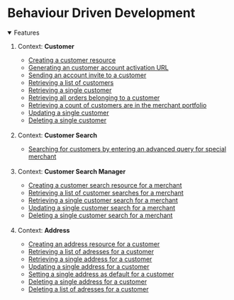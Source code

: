 # Behaviour Driven Development

<!-- TABLE OF CONTENTS -->
<details open="open">
  <summary>Features</summary>
  <ol>
    <li>
      <a>Context: <b>Customer</b></a>
    </li>
    <ul>
      <li>
      <a href="Behaviour Driven Development/creating-a-customer-resource.md">Creating a customer resource</a>
    </li>
    <li>
      <a href="Behaviour Driven Development/generating-an-customer-account-activation-url.md">Generating an customer account activation URL</a>
    </li>
    <li>
      <a href="Behaviour Driven Development/sending-an-account-invite-to-a-customer.md">Sending an account invite to a customer</a>
    </li>
    <li>
      <a href="Behaviour Driven Development/retrieving-a-list-of-customers.md">Retrieving a list of customers</a>
    </li>
    <li>
      <a href="Behaviour Driven Development/retrieving-a-single-customer.md">Retrieving a single customer</a>
    </li>
    <li>
      <a href="Behaviour Driven Development/retrieving-all-orders-belonging-to-a-customer.md">Retrieving all orders belonging to a customer</a>
    </li>
    <li>
      <a href="Behaviour Driven Development/retrieving-a-count-of-customers-are-in-the-merchant-portfolio.md">Retrieving a count of customers are in the merchant portfolio</a>
    </li>    
    <li>
      <a href="Behaviour Driven Development/updating-a-single-customer.md">Updating a single customer</a>
    </li>
    <li>
      <a href="Behaviour Driven Development/deleting-a-single-customer.md">Deleting a single customer</a>
    </li>    
    </ul>
    <br>
    <li>
      <a>Context: <b>Customer Search</b></a>
    </li>
    <ul>
      <li>
       <a href="Behaviour Driven Development/searching-for-customers-by-entering-an-advanced-query-for-special-merchant.md">Searching for customers by entering an advanced query for special merchant</a>
      </li>
    </ul>
    <br>
    <li>
      <a>Context: <b>Customer Search Manager</b></a>
    </li>
    <ul>
      <li>
       <a href="Behaviour Driven Development/creating-a-customer-search-resource-for-a-merchant.md">Creating a customer search resource for a merchant</a>
      </li>
      <li>
       <a href="Behaviour Driven Development/Retrieving-a-list-of-customer-searches-for-a-merchant.md">Retrieving a list of customer searches for a merchant</a>
      </li>
      <li>
       <a href="Behaviour Driven Development/Retrieving-a-single-customer-search-for-a-merchant.md">Retrieving a single customer search for a merchant</a>
      </li>
      <li>
       <a href="Behaviour Driven Development/Updating-a-single-customer-search-for-a-merchant.md">Updating a single customer search for a merchant</a>
      </li>
      <li>
       <a href="Behaviour Driven Development/Deleting-a-single-customer-search-for-a-merchant.md">Deleting a single customer search for a merchant</a>
      </li>
    </ul>
    <br>
    <li>
      <a>Context: <b>Address</b></a>
    </li>
    <ul>
      <li>
      <a href="Behaviour Driven Development/creating-an-address-resource-for-a-customer.md">Creating an address resource for a customer</a>
    </li>
    <li>
      <a href="Behaviour Driven Development/retrieving-a-list-of-adresses-for-a-customer.md">Retrieving a list of adresses for a customer</a>
    </li>
    <li>
      <a href="Behaviour Driven Development/retrieving-a-single-address-for-a-customer.md">Retrieving a single address for a customer</a>
    </li>
    <li>
      <a href="Behaviour Driven Development/updating-a-single-address-for-a-customer.md">Updating a single address for a customer</a>
    </li>
    <li>
      <a href="Behaviour Driven Development/setting-a-single-address-as-default-for-a-customer.md">Setting a single address as default for a customer</a>
    </li>
    <li>
      <a href="Behaviour Driven Development/deleting-a-single-address-for-a-customer.md">Deleting a single address for a customer</a>
    </li>
    <li>
      <a href="Behaviour Driven Development/release.md">Deleting a list of adresses for a customer</a>
    </li>
    </ul>
  </ol>
</details>
